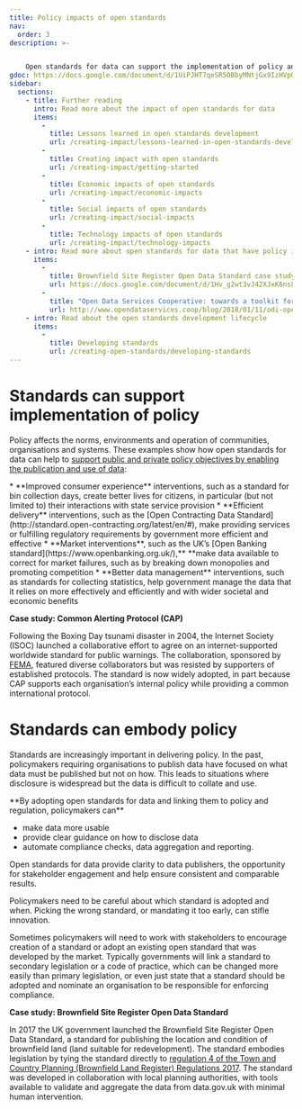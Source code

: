 ```yaml
---
title: Policy impacts of open standards
nav:
  order: 3
description: >-  


    Open standards for data can support the implementation of policy and embody policy when they are developed and/or adopted. 
gdoc: https://docs.google.com/document/d/1UiPJHT7qeSR5OBbyMNtjGx9IzHVpO7j96P3kTxPDRaU/edit?usp=sharing
sidebar:
  sections:
    - title: Further reading
      intro: Read more about the impact of open standards for data
      items:
        -
          title: Lessons learned in open standards development
          url: /creating-impact/lessons-learned-in-open-standards-development
        -
          title: Creating impact with open standards
          url: /creating-impact/getting-started
        -
          title: Economic impacts of open standards
          url: /creating-impact/economic-impacts
        -
          title: Social impacts of open standards
          url: /creating-impact/social-impacts
        -
          title: Technology impacts of open standards
          url: /creating-impact/technology-impacts
    - intro: Read more about open standards for data that have policy impacts
      items:
        -
          title: Brownfield Site Register Open Data Standard case study
          url: https://docs.google.com/document/d/1Hv_g2wt3vJ42XJxK6nsLax0M_9c76rFC4JerFYm2x0U/edit?usp=sharing
        -
          title: "Open Data Services Cooperative: towards a toolkit for policy focussed open data standards"
          url: http://www.opendataservices.coop/blog/2018/01/11/odi-open-standards-for-data.html
    - intro: Read about the open standards development lifecycle
      items:
        -
          title: Developing standards
          url: /creating-open-standards/developing-standards
---
```


# Standards can support implementation of policy

Policy affects the norms, environments and operation of communities, organisations and systems. These examples show how open standards for data can help to [support public and private policy objectives by enabling the publication and use of data](https://theodi.org/blog/policy-design-patterns-that-help-you-use-data-to-create-impact):

<div class="callout" markdown="1">
* **Improved consumer experience** interventions, such as a standard for bin collection days, create better lives for citizens, in particular (but not limited to) their interactions with state service provision
* **Efficient delivery** interventions, such as the [Open Contracting Data Standard](http://standard.open-contracting.org/latest/en/#), make providing services or fulfilling regulatory requirements by government more efficient and effective
* **Market interventions**, such as the UK’s [Open Banking standard](https://www.openbanking.org.uk/),** **make data available to correct for market failures, such as by breaking down monopolies and promoting competition
* **Better data management** interventions, such as standards for collecting statistics, help government manage the data that it relies on more effectively and efficiently and with wider societal and economic benefits
</div>

**Case study: Common Alerting Protocol (CAP)**

Following the Boxing Day tsunami disaster in 2004, the Internet Society (ISOC) launched a collaborative effort to agree on an internet-supported worldwide standard for public warnings. The collaboration, sponsored by [FEMA](https://www.fema.gov/common-alerting-protocol), featured diverse collaborators but was resisted by supporters of established protocols. The standard is now widely adopted, in part because CAP supports each organisation’s internal policy while providing a common international protocol.

# Standards can embody policy

Standards are increasingly important in delivering policy. In the past, policymakers requiring organisations to publish data have focused on what data must be published but not on how. This leads to situations where disclosure is widespread but the data is difficult to collate and use.

<div class="callout" markdown="1">
**By adopting open standards for data and linking them to policy and regulation, policymakers can**

* make data more usable
* provide clear guidance on how to disclose data
* automate compliance checks, data aggregation and reporting. 
</div>

Open standards for data provide clarity to data publishers, the opportunity for stakeholder engagement and help ensure consistent and comparable results.

Policymakers need to be careful about which standard is adopted and when. Picking the wrong standard, or mandating it too early, can stifle innovation. 

Sometimes policymakers will need to work with stakeholders to encourage creation of a standard or adopt an existing open standard that was developed by the market. Typically governments will link a standard to secondary legislation or a code of practice, which can be changed more easily than primary legislation, or even just state that a standard should be adopted and nominate an organisation to be responsible for enforcing compliance.

**Case study: Brownfield Site Register Open Data Standard**

In 2017 the UK government launched the Brownfield Site Register Open Data Standard, a standard for publishing the location and condition of brownfield land (land suitable for redevelopment). The standard embodies legislation by tying the standard directly to [regulation 4 of the Town and Country Planning (Brownfield Land Register) Regulations 2017](http://www.legislation.gov.uk/uksi/2017/403/regulation/4/made). The standard was developed in collaboration with local planning authorities, with tools available to validate and aggregate the data from data.gov.uk with minimal human intervention.
